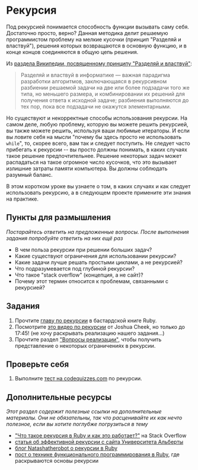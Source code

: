 # Рекурсия
<!-- *...* -->

Под рекурсией понимается способность функции вызывать саму себя. Достаточно просто, верно? Данная методика делит решаемую программистом проблему на мелкие кусочки (принцип "Разделяй и властвуй"), решения которых возвращаются в основную функцию, и в конце концов соединяются в общую цепь решения.

Из [раздела Википедии, посвященному принципу "Разделяй и властвуй"](https://ru.wikipedia.org/wiki/Разделяй_и_властвуй_(информатика)):

> Разделяй и властвуй в информатике — важная парадигма разработки алгоритмов, заключающаяся в рекурсивном разбиении решаемой задачи на две или более подзадачи того же типа, но меньшего размера, и комбинировании их решений для получения ответа к исходной задаче; разбиения выполняются до тех пор, пока все подзадачи не окажутся элементарными.

Но существуют и некорректные способы использования рекурсии. На самом деле, любую проблему, которую вы можете решить рекурсией, вы также можете решить, используя ваши любимые итераторы. И если вы ловите себя на мысли "почему бы здесь просто не использовать `while`", то, скорее всего, вам так и следует поступить. Не следует часто прибегать к рекурсии -- вы просто должны понимать, в каких случаях такое решение предпочтительнее. Решение некоторых задач может распадаться на такое огромное число кусочков, что это вызывает излишние затраты памяти компьютера. Вы должны соблюдать разумный баланс.

В этом коротком уроке вы узнаете о том, в каких случаях и как следует использовать рекурсию, а в следующем проекте примените эти знания на практике.

## Пункты для размышления

*Постарайтесь ответить на предложенные вопросы. После выполнения задания попробуйте ответить на них ещё раз*


* В чем польза рекурсии при решении больших задач?
* Какие существуют ограничения для использовании рекурсии?
* Какие задачи лучше решать простыми циклами, а не рекурсией?
* Что подразумевается под глубиной рекурсии?
* Что такое "stack overflow" (концепция, а не сайт)?
* Почему этот термин относится к проблемам, связанными с рекурсией?

## Задания

1. Прочтите [главу по рекурсии](http://ruby.bastardsbook.com/chapters/recursion/) в бастардской книге Ruby.
2. Посмотрите [это видео по рекурсии](http://vimeo.com/24716767) от Joshua Cheek, но только до 17:45! (не хочу раскрывать реализацию нашего задания...)
3. Прочтите раздел ["Вопросы реализации"](http://en.wikipedia.org/wiki/Divide_and_conquer_algorithm#Implementation_issues), чтобы получить представление о некоторых ограничениях в рекурсии.

## Проверьте себя

1. Выполните [тест на codequizzes.com](http://www.codequizzes.com/computer-science/recursion) по рекурсии.

## Дополнительные ресурсы

*Этот раздел содержит полезные ссылки на дополнительные материалы. Они не обязательны, так что расценивайте их как нечто полезное, если вы хотите поглубже погрузиться в тему*


* ["Что такое рекурсия в Ruby и как это работает?"](http://stackoverflow.com/questions/6418017/what-is-ruby-recursion-and-how-does-it-work) на Stack Overflow
* [статья об эффективной рекурсии с сайта Университета Альберты](http://webdocs.cs.ualberta.ca/~holte/T26/efficient-rec.html)
* [блог Natashatherobot о рекурсии в Ruby](http://natashatherobot.com/recursion-factorials-fibonacci-ruby/)
* [пост о технике функционального программирования в Ruby](http://www.sitepoint.com/functional-programming-techniques-with-ruby-part-iii/), где раскрываются основы рекурсии
